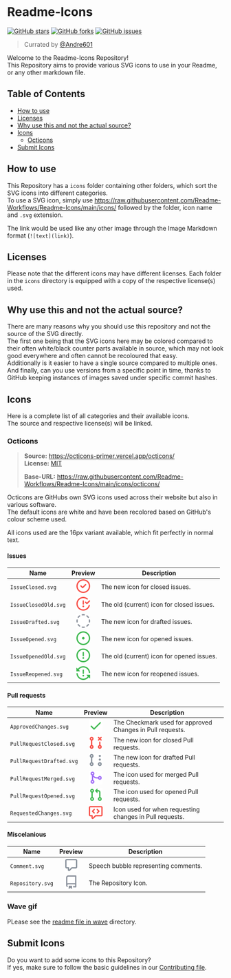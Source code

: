 [andre601]: https://github.com/Andre601

[licenseOcticons]: https://github.com/Readme-Workflows/Readme-Icons/blob/main/icons/octicons/OCTICONS_LICENSE.txt

[contributing]: https://github.com/Readme-Workflows/Readme-Icons/blob/main/CONTRIBUTING.md

# Readme-Icons

[![GitHub stars](https://img.shields.io/github/stars/Readme-Workflows/Readme-Icons)](https://github.com/Readme-Workflows/Readme-Icons/stargazers)
[![GitHub forks](https://img.shields.io/github/forks/Readme-Workflows/Readme-Icons)](https://github.com/Readme-Workflows/Readme-Icons/network)
[![GitHub issues](https://img.shields.io/github/issues/Readme-Workflows/Readme-Icons)](https://github.com/Readme-Workflows/Readme-Icons/issues)

> Currated by [@Andre601][andre601]

Welcome to the Readme-Icons Repository!  
This Repository aims to provide various SVG icons to use in your Readme, or any other markdown file.

## Table of Contents

- [How to use](#how-to-use)
- [Licenses](#licenses)
- [Why use this and not the actual source?](#why-use-this-and-not-the-actual-source)
- [Icons](#icons)
  - [Octicons](#octicons)
- [Submit Icons](#submit-icons)

## How to use
This Repository has a `icons` folder containing other folders, which sort the SVG icons into different categories.  
To use a SVG icon, simply use https://raw.githubusercontent.com/Readme-Workflows/Readme-Icons/main/icons/ followed by the folder, icon name and `.svg` extension.

The link would be used like any other image through the Image Markdown format (`![text](link)`).

## Licenses

Please note that the different icons may have different licenses. Each folder in the `icons` directory is equipped with a copy of the respective license(s) used.

## Why use this and not the actual source?

There are many reasons why you should use this repository and not the source of the SVG directly.  
The first one being that the SVG icons here may be colored compared to their often white/black counter parts available in source, which may not look good everywhere and often cannot be recoloured that easy.  
Additionally is it easier to have a single source compared to multiple ones.  
And finally, can you use versions from a specific point in time, thanks to GitHub keeping instances of images saved under specific commit hashes.

## Icons

Here is a complete list of all categories and their available icons.  
The source and respective license(s) will be linked.

### Octicons
> **Source:** https://octicons-primer.vercel.app/octicons/  
> **License:** [MIT][licenseOcticons]
>
> **Base-URL:** https://raw.githubusercontent.com/Readme-Workflows/Readme-Icons/main/icons/octicons/

Octicons are GitHubs own SVG icons used across their website but also in various software.  
The default icons are white and have been recolored based on GitHub's colour scheme used.

All icons used are the 16px variant available, which fit perfectly in normal text.

#### Issues

| Name                 | Preview                   | Description                               |
| -------------------- |:-------------------------:| ----------------------------------------- |
| `IssueClosed.svg`    | ![OcticonsIssueClosed]    | The new icon for closed issues.           |
| `IssueClosedOld.svg` | ![OcticonsIssueClosedOld] | The old (current) icon for closed issues. |
| `IssueDrafted.svg`   | ![OcticonsIssueDrafted]   | The new icon for drafted issues.          |
| `IssueOpened.svg`    | ![OcticonsIssueOpened]    | The new icon for opened issues.           |
| `IssueOpenedOld.svg` | ![OcticonsIssueOpenedOld] | The old (current) icon for opened issues. |
| `IssueReopened.svg`  | ![OcticonsIssueReopened]  | The new icon for reopened issues.         |

[OcticonsIssueClosed]: https://raw.githubusercontent.com/Readme-Workflows/Readme-Icons/main/icons/octicons/IssueClosed.svg
[OcticonsIssueClosedOld]: https://raw.githubusercontent.com/Readme-Workflows/Readme-Icons/main/icons/octicons/IssueClosedOld.svg
[OcticonsIssueDrafted]: https://raw.githubusercontent.com/Readme-Workflows/Readme-Icons/main/icons/octicons/IssueDrafted.svg
[OcticonsIssueOpened]: https://raw.githubusercontent.com/Readme-Workflows/Readme-Icons/main/icons/octicons/IssueOpened.svg
[OcticonsIssueOpenedOld]: https://raw.githubusercontent.com/Readme-Workflows/Readme-Icons/main/icons/octicons/IssueOpenedOld.svg
[OcticonsIssueReopened]: https://raw.githubusercontent.com/Readme-Workflows/Readme-Icons/main/icons/octicons/IssueReopened.svg

#### Pull requests

| Name                     | Preview                       | Description                                               |
| ------------------------ |:-----------------------------:| --------------------------------------------------------- |
| `ApprovedChanges.svg`    | ![OcticonsApprovedChanges]    | The Checkmark used for approved Changes in Pull requests. |
| `PullRequestClosed.svg`  | ![OcticonsPullRequestClosed]  | The new icon for closed Pull requests.                    |
| `PullRequestDrafted.svg` | ![OcticonsPullRequestDrafted] | The new icon for drafted Pull requests.                   |
| `PullRequestMerged.svg`  | ![OcticonsPullRequestMerged]  | The icon used for merged Pull requests.                   |
| `PullRequestOpened.svg`  | ![OcticonsPullRequestOpened]  | The icon used for opened Pull requests.                   |
| `RequestedChanges.svg`   | ![OcticonsRequestedChanges]   | Icon used for when requesting changes in Pull requests.   |

[OcticonsApprovedChanges]: https://raw.githubusercontent.com/Readme-Workflows/Readme-Icons/main/icons/octicons/ApprovedChanges.svg
[OcticonsPullRequestClosed]: https://raw.githubusercontent.com/Readme-Workflows/Readme-Icons/main/icons/octicons/PullRequestClosed.svg
[OcticonsPullRequestDrafted]: https://raw.githubusercontent.com/Readme-Workflows/Readme-Icons/main/icons/octicons/PullRequestDrafted.svg
[OcticonsPullRequestMerged]: https://raw.githubusercontent.com/Readme-Workflows/Readme-Icons/main/icons/octicons/PullRequestMerged.svg
[OcticonsPullRequestOpened]: https://raw.githubusercontent.com/Readme-Workflows/Readme-Icons/main/icons/octicons/PullRequestOpened.svg
[OcticonsRequestedChanges]: https://raw.githubusercontent.com/Readme-Workflows/Readme-Icons/main/icons/octicons/RequestedChanges.svg

#### Miscelanious
| Name                     | Preview                       | Description                                               |
| ------------------------ |:-----------------------------:| --------------------------------------------------------- |
| `Comment.svg`            | ![OcticonsComment]            | Speech bubble representing comments.                      |
| `Repository.svg`         | ![OcticonsRepository]         | The Repository Icon.                                      |

[OcticonsComment]: https://raw.githubusercontent.com/Readme-Workflows/Readme-Icons/main/icons/octicons/Comment.svg
[OcticonsRepository]: https://raw.githubusercontent.com/Readme-Workflows/Readme-Icons/main/icons/octicons/Repository.svg

### Wave gif

PLease see the [readme file in wave](https://github.com/Readme-Workflows/Readme-Icons/tree/main/icons/wave#readme) directory.

## Submit Icons

Do you want to add some icons to this Repository?  
If yes, make sure to follow the basic guidelines in our [Contributing file][contributing].
